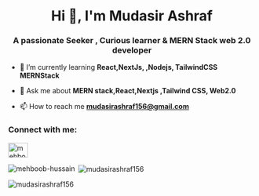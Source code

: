 <h1 align="center">Hi 👋, I'm Mudasir Ashraf</h1>
<!-- [![MasterHead](https://cdn.dribbble.com/users/1162077/screenshots/3848914/programmer.gif)] -->
<h3 align="center">A passionate Seeker , Curious learner &  MERN Stack web 2.0 developer</h3>



- 🌱 I’m currently learning **React,NextJs, ,Nodejs, TailwindCSS MERNStack**

- 💬 Ask me about **MERN stack,React,Nextjs ,Tailwind CSS, Web2.0**

- 📫 How to reach me **mudasirashraf156@gmail.com**

<h3 align="left">Connect with me:</h3>
<p align="left">
<a href="https://linkedin.com/in/mudasir-ashraf-7a0076226" target="blank"><img align="center" src="https://raw.githubusercontent.com/rahuldkjain/github-profile-readme-generator/master/src/images/icons/Social/linked-in-alt.svg" alt="mehboob-hussain" height="30" width="40" /></a>
</p>

<p><img align="left" src="https://github-readme-stats.vercel.app/api/top-langs?username=mudasirashraf156&show_icons=true&locale=en&layout=compact" alt="mehboob-hussain" /></p>

<p>&nbsp;<img align="center" src="https://github-readme-stats.vercel.app/api?username=mudasirashraf156&show_icons=true&locale=en" alt="mudasirashraf156" /></p>

<p><img align="center" src="https://github-readme-streak-stats.herokuapp.com/?user=mudasirashraf156&" alt="mudasirashraf156" /></p>
